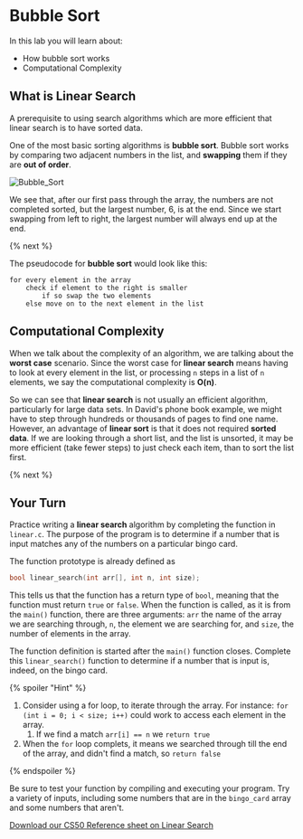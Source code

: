 # Bubble Sort

In this lab you will learn about:

- How bubble sort works
- Computational Complexity

## What is Linear Search

A prerequisite to using search algorithms which are more efficient that linear search is to have sorted data.

One of the most basic sorting algorithms is **bubble sort**. Bubble sort works by comparing two adjacent numbers in
the list, and **swapping** them if they are **out of order**. 

![Bubble_Sort](http://labs.cs50nestm.net/bubblesort.gif)

We see that, after our first pass through the array, the numbers are not completed sorted, but the largest number, 6, is at the end. Since we start swapping from left to right, the largest number will always end up at the end.

{% next %}

The pseudocode for **bubble sort** would look like this:

```
for every element in the array
    check if element to the right is smaller
        if so swap the two elements
    else move on to the next element in the list
```


## Computational Complexity

When we talk about the complexity of an algorithm, we are talking about the **worst case** scenario. Since the worst case for **linear search** means having to look at every element in the list, or processing `n` steps in a list of `n` elements, we say the computational complexity is **O(n)**.

So we can see that **linear search** is not usually an efficient algorithm, particularly for large data sets. In David's phone book example, we might have to step through hundreds or thousands of pages to find one name. However, an advantage of **linear sort** is that it does not required **sorted data**. If we are looking through a short list, and the list is unsorted, it may be more efficient (take fewer steps) to just check each item, than to sort the list first.

{% next %}

## Your Turn

Practice writing a **linear search** algorithm by completing the function in `linear.c`. The purpose of the program is to determine if a number that is input matches any of the numbers on a particular bingo card.

The function prototype is already defined as

```c
bool linear_search(int arr[], int n, int size);
```

This tells us that the function has a return type of `bool`, meaning that the function must return `true` or `false`. When the function is called, as it is from the `main()` function, there are three arguments: `arr` the name of the array we are searching through, `n`, the element we are searching for, and `size`, the number of elements in the array.

The function definition is started after the `main()` function closes. Complete this `linear_search()` function to determine if a number that is input is, indeed, on the bingo card.

{% spoiler "Hint" %}

1. Consider using a for loop, to iterate through the array. For instance: `for (int i = 0; i < size; i++)` could work to access each element in the array.
    1. If we find a match  `arr[i] == n` we `return true`
2. When the `for` loop complets, it means we searched through till the end of the array, and didn't find a match, so `return false`    

{% endspoiler %}

Be sure to test your function by compiling and executing your program. Try a variety of inputs, including some numbers that are in the `bingo_card` array and some numbers that aren't.


[Download our CS50 Reference sheet on Linear Search](https://ap.cs50.school/assets/pdfs/unit3/linear_search.pdf)
